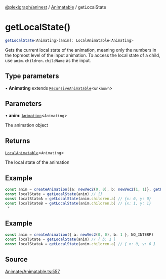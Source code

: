[@plexigraph/aninest](../../index.md) / [Animatable](../index.md) / getLocalState

# getLocalState()

```ts
getLocalState<Animating>(anim): LocalAnimatable<Animating>
```

Gets the current local state of the animation, meaning only the numbers in the topmost level of the input animation.
To access the local state of a child, use `anim.children.childName` as the input.

## Type parameters

• **Animating** extends [`RecursiveAnimatable`](../type-aliases/RecursiveAnimatable.md)\<`unknown`\>

## Parameters

• **anim**: [`Animation`](../type-aliases/Animation.md)\<`Animating`\>

The animation object

## Returns

[`LocalAnimatable`](../type-aliases/LocalAnimatable.md)\<`Animating`\>

The local state of the animation

## Example

```ts
const anim = createAnimation({a: newVec2(0, 0), b: newVec2(1, 1)}, getLinearInterp(1))
const localState = getLocalState(anim) // {}
const localStateA = getLocalState(anim.children.a) // {x: 0, y: 0}
const localStateB = getLocalState(anim.children.b) // {x: 1, y: 1}
 *
```

## Example

```ts
const anim = createAnimation({ a: newVec2(0, 0), b: 1 }, NO_INTERP)
const localState = getLocalState(anim) // { b: 1 }
const localStateA = getLocalState(anim.children.a) // { x: 0, y: 0 }
```

## Source

[Animate/Animatable.ts:557](https://github.com/plexigraph/aninest/blob/6b65c5b/src/Animate/Animatable.ts#L557)
